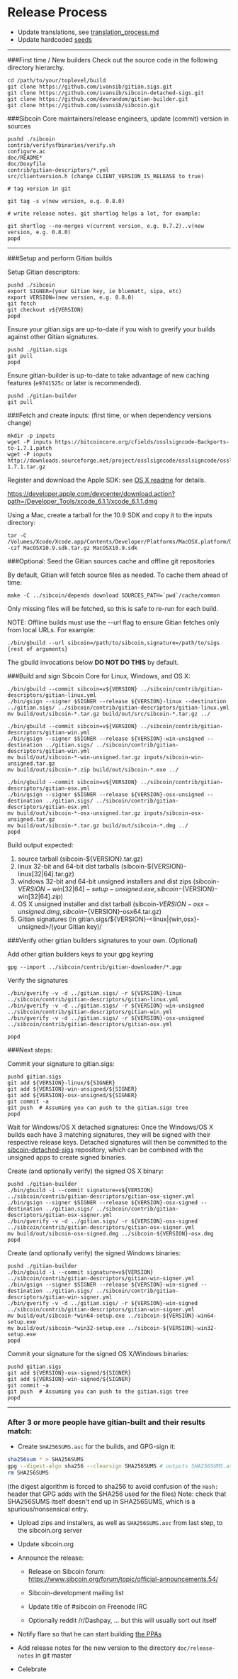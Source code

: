 Release Process
====================

* Update translations, see [translation_process.md](https://github.com/ivansib/sibcoin/blob/master/doc/translation_process.md#syncing-with-transifex)
* Update hardcoded [seeds](/contrib/seeds)

* * *

###First time / New builders
Check out the source code in the following directory hierarchy.

	cd /path/to/your/toplevel/build
	git clone https://github.com/ivansib/gitian.sigs.git
	git clone https://github.com/ivansib/sibcoin-detached-sigs.git
	git clone https://github.com/devrandom/gitian-builder.git
	git clone https://github.com/ivansib/sibcoin.git

###Sibcoin Core maintainers/release engineers, update (commit) version in sources

	pushd ./sibcoin
	contrib/verifysfbinaries/verify.sh
	configure.ac
	doc/README*
	doc/Doxyfile
	contrib/gitian-descriptors/*.yml
	src/clientversion.h (change CLIENT_VERSION_IS_RELEASE to true)

	# tag version in git

	git tag -s v(new version, e.g. 0.8.0)

	# write release notes. git shortlog helps a lot, for example:

	git shortlog --no-merges v(current version, e.g. 0.7.2)..v(new version, e.g. 0.8.0)
	popd

* * *

###Setup and perform Gitian builds

 Setup Gitian descriptors:

	pushd ./sibcoin
	export SIGNER=(your Gitian key, ie bluematt, sipa, etc)
	export VERSION=(new version, e.g. 0.8.0)
	git fetch
	git checkout v${VERSION}
	popd

  Ensure your gitian.sigs are up-to-date if you wish to gverify your builds against other Gitian signatures.

	pushd ./gitian.sigs
	git pull
	popd

  Ensure gitian-builder is up-to-date to take advantage of new caching features (`e9741525c` or later is recommended).

	pushd ./gitian-builder
	git pull

###Fetch and create inputs: (first time, or when dependency versions change)

	mkdir -p inputs
	wget -P inputs https://bitcoincore.org/cfields/osslsigncode-Backports-to-1.7.1.patch
	wget -P inputs http://downloads.sourceforge.net/project/osslsigncode/osslsigncode/osslsigncode-1.7.1.tar.gz

 Register and download the Apple SDK: see [OS X readme](README_osx.txt) for details.

 https://developer.apple.com/devcenter/download.action?path=/Developer_Tools/xcode_6.1.1/xcode_6.1.1.dmg

 Using a Mac, create a tarball for the 10.9 SDK and copy it to the inputs directory:

	tar -C /Volumes/Xcode/Xcode.app/Contents/Developer/Platforms/MacOSX.platform/Developer/SDKs/ -czf MacOSX10.9.sdk.tar.gz MacOSX10.9.sdk

###Optional: Seed the Gitian sources cache and offline git repositories

By default, Gitian will fetch source files as needed. To cache them ahead of time:

	make -C ../sibcoin/depends download SOURCES_PATH=`pwd`/cache/common

Only missing files will be fetched, so this is safe to re-run for each build.

NOTE: Offline builds must use the --url flag to ensure Gitian fetches only from local URLs. For example:
```
./bin/gbuild --url sibcoin=/path/to/sibcoin,signature=/path/to/sigs {rest of arguments}
```
The gbuild invocations below <b>DO NOT DO THIS</b> by default.

###Build and sign Sibcoin Core for Linux, Windows, and OS X:

	./bin/gbuild --commit sibcoin=v${VERSION} ../sibcoin/contrib/gitian-descriptors/gitian-linux.yml
	./bin/gsign --signer $SIGNER --release ${VERSION}-linux --destination ../gitian.sigs/ ../sibcoin/contrib/gitian-descriptors/gitian-linux.yml
	mv build/out/sibcoin-*.tar.gz build/out/src/sibcoin-*.tar.gz ../

	./bin/gbuild --commit sibcoin=v${VERSION} ../sibcoin/contrib/gitian-descriptors/gitian-win.yml
	./bin/gsign --signer $SIGNER --release ${VERSION}-win-unsigned --destination ../gitian.sigs/ ../sibcoin/contrib/gitian-descriptors/gitian-win.yml
	mv build/out/sibcoin-*-win-unsigned.tar.gz inputs/sibcoin-win-unsigned.tar.gz
	mv build/out/sibcoin-*.zip build/out/sibcoin-*.exe ../

	./bin/gbuild --commit sibcoin=v${VERSION} ../sibcoin/contrib/gitian-descriptors/gitian-osx.yml
	./bin/gsign --signer $SIGNER --release ${VERSION}-osx-unsigned --destination ../gitian.sigs/ ../sibcoin/contrib/gitian-descriptors/gitian-osx.yml
	mv build/out/sibcoin-*-osx-unsigned.tar.gz inputs/sibcoin-osx-unsigned.tar.gz
	mv build/out/sibcoin-*.tar.gz build/out/sibcoin-*.dmg ../
	popd

  Build output expected:

  1. source tarball (sibcoin-${VERSION}.tar.gz)
  2. linux 32-bit and 64-bit dist tarballs (sibcoin-${VERSION}-linux[32|64].tar.gz)
  3. windows 32-bit and 64-bit unsigned installers and dist zips (sibcoin-${VERSION}-win[32|64]-setup-unsigned.exe, sibcoin-${VERSION}-win[32|64].zip)
  4. OS X unsigned installer and dist tarball (sibcoin-${VERSION}-osx-unsigned.dmg, sibcoin-${VERSION}-osx64.tar.gz)
  5. Gitian signatures (in gitian.sigs/${VERSION}-<linux|{win,osx}-unsigned>/(your Gitian key)/

###Verify other gitian builders signatures to your own. (Optional)

  Add other gitian builders keys to your gpg keyring

	gpg --import ../sibcoin/contrib/gitian-downloader/*.pgp

  Verify the signatures

	./bin/gverify -v -d ../gitian.sigs/ -r ${VERSION}-linux ../sibcoin/contrib/gitian-descriptors/gitian-linux.yml
	./bin/gverify -v -d ../gitian.sigs/ -r ${VERSION}-win-unsigned ../sibcoin/contrib/gitian-descriptors/gitian-win.yml
	./bin/gverify -v -d ../gitian.sigs/ -r ${VERSION}-osx-unsigned ../sibcoin/contrib/gitian-descriptors/gitian-osx.yml

	popd

###Next steps:

Commit your signature to gitian.sigs:

	pushd gitian.sigs
	git add ${VERSION}-linux/${SIGNER}
	git add ${VERSION}-win-unsigned/${SIGNER}
	git add ${VERSION}-osx-unsigned/${SIGNER}
	git commit -a
	git push  # Assuming you can push to the gitian.sigs tree
	popd

  Wait for Windows/OS X detached signatures:
	Once the Windows/OS X builds each have 3 matching signatures, they will be signed with their respective release keys.
	Detached signatures will then be committed to the [sibcoin-detached-sigs](https://github.com/ivansib/sibcoin-detached-sigs) repository, which can be combined with the unsigned apps to create signed binaries.

  Create (and optionally verify) the signed OS X binary:

	pushd ./gitian-builder
	./bin/gbuild -i --commit signature=v${VERSION} ../sibcoin/contrib/gitian-descriptors/gitian-osx-signer.yml
	./bin/gsign --signer $SIGNER --release ${VERSION}-osx-signed --destination ../gitian.sigs/ ../sibcoin/contrib/gitian-descriptors/gitian-osx-signer.yml
	./bin/gverify -v -d ../gitian.sigs/ -r ${VERSION}-osx-signed ../sibcoin/contrib/gitian-descriptors/gitian-osx-signer.yml
	mv build/out/sibcoin-osx-signed.dmg ../sibcoin-${VERSION}-osx.dmg
	popd

  Create (and optionally verify) the signed Windows binaries:

	pushd ./gitian-builder
	./bin/gbuild -i --commit signature=v${VERSION} ../sibcoin/contrib/gitian-descriptors/gitian-win-signer.yml
	./bin/gsign --signer $SIGNER --release ${VERSION}-win-signed --destination ../gitian.sigs/ ../sibcoin/contrib/gitian-descriptors/gitian-win-signer.yml
	./bin/gverify -v -d ../gitian.sigs/ -r ${VERSION}-win-signed ../sibcoin/contrib/gitian-descriptors/gitian-win-signer.yml
	mv build/out/sibcoin-*win64-setup.exe ../sibcoin-${VERSION}-win64-setup.exe
	mv build/out/sibcoin-*win32-setup.exe ../sibcoin-${VERSION}-win32-setup.exe
	popd

Commit your signature for the signed OS X/Windows binaries:

	pushd gitian.sigs
	git add ${VERSION}-osx-signed/${SIGNER}
	git add ${VERSION}-win-signed/${SIGNER}
	git commit -a
	git push  # Assuming you can push to the gitian.sigs tree
	popd

-------------------------------------------------------------------------

### After 3 or more people have gitian-built and their results match:

- Create `SHA256SUMS.asc` for the builds, and GPG-sign it:
```bash
sha256sum * > SHA256SUMS
gpg --digest-algo sha256 --clearsign SHA256SUMS # outputs SHA256SUMS.asc
rm SHA256SUMS
```
(the digest algorithm is forced to sha256 to avoid confusion of the `Hash:` header that GPG adds with the SHA256 used for the files)
Note: check that SHA256SUMS itself doesn't end up in SHA256SUMS, which is a spurious/nonsensical entry.

- Upload zips and installers, as well as `SHA256SUMS.asc` from last step, to the sibcoin.org server

- Update sibcoin.org

- Announce the release:

  - Release on Sibcoin forum: https://www.sibcoin.org/forum/topic/official-announcements.54/

  - Sibcoin-development mailing list

  - Update title of #sibcoin on Freenode IRC

  - Optionally reddit /r/Dashpay, ... but this will usually sort out itself

- Notify flare so that he can start building [the PPAs](https://launchpad.net/~dash.org/+archive/ubuntu/dash)

- Add release notes for the new version to the directory `doc/release-notes` in git master

- Celebrate
